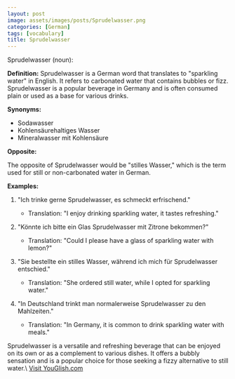 ```yaml
---
layout: post
image: assets/images/posts/Sprudelwasser.png
categories: [German]
tags: [vocabulary]
title: Sprudelwasser
---
```


Sprudelwasser (noun): 

**Definition:** Sprudelwasser is a German word that translates to "sparkling water" in English. It refers to carbonated water that contains bubbles or fizz. Sprudelwasser is a popular beverage in Germany and is often consumed plain or used as a base for various drinks.

**Synonyms:** 

- Sodawasser
- Kohlensäurehaltiges Wasser
- Mineralwasser mit Kohlensäure

**Opposite:** 

The opposite of Sprudelwasser would be "stilles Wasser," which is the term used for still or non-carbonated water in German.

**Examples:**

1. "Ich trinke gerne Sprudelwasser, es schmeckt erfrischend."
   - Translation: "I enjoy drinking sparkling water, it tastes refreshing."

2. "Könnte ich bitte ein Glas Sprudelwasser mit Zitrone bekommen?"
   - Translation: "Could I please have a glass of sparkling water with lemon?"

3. "Sie bestellte ein stilles Wasser, während ich mich für Sprudelwasser entschied."
   - Translation: "She ordered still water, while I opted for sparkling water."

4. "In Deutschland trinkt man normalerweise Sprudelwasser zu den Mahlzeiten."
   - Translation: "In Germany, it is common to drink sparkling water with meals."

Sprudelwasser is a versatile and refreshing beverage that can be enjoyed on its own or as a complement to various dishes. It offers a bubbly sensation and is a popular choice for those seeking a fizzy alternative to still water.\ <a id="yg-widget-0" class="youglish-widget" data-query="Sprudelwasser" data-lang="german" data-components="8412" data-auto-start="0" data-bkg-color="theme_light" data-title="How%20to%20pronounce%20Sprudelwasser%20in%20German"  rel="nofollow" href="https://youglish.com">Visit YouGlish.com</a><script async src="https://youglish.com/public/emb/widget.js" charset="utf-8"></script>